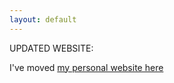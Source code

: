 ```yaml
---
layout: default
---
```


UPDATED WEBSITE:

I've moved [my personal website here](https://webdiis.unizar.es/~ricardo)
